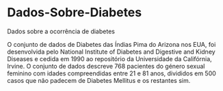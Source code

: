 # Dados-Sobre-Diabetes
Dados sobre a ocorrência de diabetes

O conjunto de dados de Diabetes das Índias Pima do Arizona nos EUA, foi desenvolvida pelo National Institute of Diabetes and Digestive and Kidney Diseases e cedida em 1990 ao repositório da Universidade da Califórnia, Irvine. O conjunto de dados descreve 768 pacientes do género sexual feminino com idades compreendidas entre 21 e 81 anos, divididos em 500 casos que não padecem de Diabetes Mellitus e os restantes sim.
